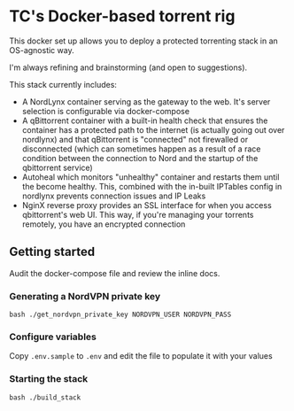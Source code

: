 # TC's Docker-based torrent rig

This docker set up allows you to deploy a protected torrenting stack in an OS-agnostic way.

I'm always refining and brainstorming (and open to suggestions).

This stack currently includes:

- A NordLynx container serving as the gateway to the web. It's server selection is configurable via docker-compose
- A qBittorrent container with a built-in health check that ensures the container has a protected path to the internet (is actually going out over nordlynx) and that qBittorrent is "connected" not firewalled or disconnected (which can sometimes happen as a result of a race condition between the connection to Nord and the startup of the qbittorrent service)
- Autoheal which monitors "unhealthy" container and restarts them until the become healthy. This, combined with the in-built IPTables config in nordlynx prevents connection issues and IP Leaks
- NginX reverse proxy provides an SSL interface for when you access qbittorrent's web UI. This way, if you're managing your torrents remotely, you have an encrypted connection

## Getting started

Audit the docker-compose file and review the inline docs.

### Generating a NordVPN private key

```
bash ./get_nordvpn_private_key NORDVPN_USER NORDVPN_PASS
```

### Configure variables

Copy `.env.sample` to `.env` and edit the file to populate it with your values

### Starting the stack

```
bash ./build_stack
```

